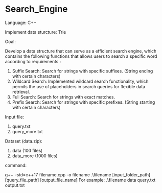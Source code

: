 # Search_Engine

Language: C++

Implement data sturcture: Trie

Goal:

Develop a data structure that can serve as a efficient search engine, which contains the following functions that allows users to search a specific word according to requirements :
1. Suffix Search: Search for strings with specific suffixes. (String ending with certain characters)
2. Wildcard Search: Implemented wildcard search functionality, which permits the use of placeholders in search queries for flexible data retrieval.
3. Full Search: Search for strings with exact matches.
4. Prefix Search: Search for strings with specific prefixes. (String starting with certain characters)


Input file:

1. query.txt
2. query_more.txt

Dataset (data.zip):

1. data (100 files)
2. data_more (1000 files)

command:

g++ -std=c++17 filename.cpp -o filename
.\filename [input_folder_path] [query_file_path] [output_file_name]
For example: .\filename data query.txt output.txt
